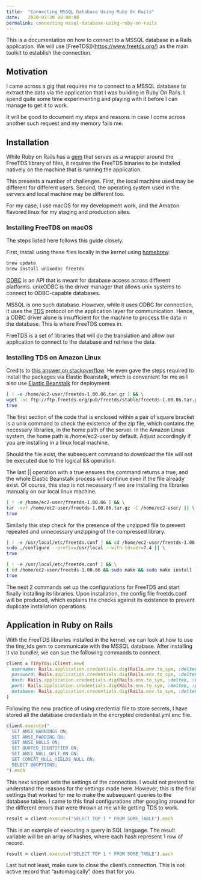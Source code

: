 ```yaml
---
title:  "Connecting MSSQL Database Using Ruby On Rails"
date:   2020-03-30 09:00:00
permalink: connecting-mssql-database-using-ruby-on-rails
---
```


This is a documentation on how to connect to a MSSQL database in a Rails application. We will use [FreeTDS])(https://www.freetds.org/) as the main toolkit to establish the connection.

## Motivation

I came across a gig that requires me to connect to a MSSQL database to extract the data via the application that I was building in Ruby On Rails. I spend quite some time experimenting  and playing with it before I can manage to get it to work.

It will be good to document my steps and reasons in case I come across another such request and my memory fails me.

## Installation

While Ruby on Rails has a [gem](https://github.com/rails-sqlserver/tiny_tds) that serves as a wrapper around the FreeTDS library of files, it requires the FreeTDS binaries to be installed natively on the machine that is running the application.

This presents a number of challenges. First, the local machine used may be different for different users. Second, the operating system used in the servers and local machine may be different too.

For my case, I use macOS for my development work, and the Amazon flavored linux for my staging and production sites.

### Installing FreeTDS on macOS

The steps listed here follows this guide closely.

First, install using these files locally in the kernel using [homebrew](https://brew.sh/).

```bash
brew update
brew install unixodbc freetds
```

[ODBC](https://en.wikipedia.org/wiki/Open_Database_Connectivity) is an API that is meant for database access across different platforms. unixODBC is the driver manager that allows unix systems to connect to ODBC-capable databases.

MSSQL is one such database. However, while it uses ODBC for connection, it uses the [TDS](https://en.wikipedia.org/wiki/Tabular_Data_Stream) protocol on the application layer for communication. Hence, a ODBC driver alone is insufficient for the machine to process the data in the database. This is where FreeTDS comes in.

FreeTDS is a set of libraries that will do the translation and allow our application to connect to the database and retrieve the data.

### Installing TDS on Amazon Linux

Credits to [this answer on stackoverflow](https://stackoverflow.com/questions/48770235/ms-sql-driver-with-amazon-linux-ami-an-python/50420788#50420788). He even gave the steps required to install the packages via Elastic Beanstalk, which is convenient for me as I also use [Elastic Beanstalk](https://aws.amazon.com/elasticbeanstalk/) for deployment.

```bash
[ ! -e /home/ec2-user/freetds-1.00.86.tar.gz ] && \
wget -nc ftp://ftp.freetds.org/pub/freetds/stable/freetds-1.00.86.tar.gz -O /home/ec2-user/freetds-1.00.86.tar.gz || \
true
```
The first section of the code that is enclosed within a pair of square bracket is a unix command to check the existence of the zip file, which contains the necessary libraries, in the home path of the server. In the Amazon Linux system, the home path is /home/ec2-user by default. Adjust accordingly if you are installing in a linux local machine.

Should the file exist, the subsequent command to download the file will not be executed due to the logical && operation.

The last || operation with a true ensures the command returns a true, and the whole Elastic Beanstalk process will continue even if the file already exist. Of course, this step is not necessary if we are installing the libraries manually on our local linux machine.

```bash
[ ! -e /home/ec2-user/freetds-1.00.86 ] && \
tar -xvf /home/ec2-user/freetds-1.00.86.tar.gz -C /home/ec2-user/ || \
true
```

Similarly this step check for the presence of the unzipped file to prevent repeated and unnecessary unzipping of the compressed library.

```bash
[ ! -e /usr/local/etc/freetds.conf ] && cd /home/ec2-user/freetds-1.00.86 && \
sudo ./configure --prefix=/usr/local --with-tdsver=7.4 || \
true

[ ! -e /usr/local/etc/freetds.conf ] && \
( cd /home/ec2-user/freetds-1.00.86 && sudo make && sudo make install ) || \
true
```

The next 2 commands set up the configurations for FreeTDS and start finally installing its libraries. Upon installation, the config file freetds.conf will be produced, which explains the checks against its existence to prevent duplicate installation operations.

## Application in Ruby on Rails

With the FreeTDS libraries installed in the kernel, we can look at how to use the tiny_tds gem to communicate with the MSSQL database. After installing it via bundler, we can sue the following commands to connect.

``` ruby
client = TinyTds::Client.new(
  username: Rails.application.credentials.dig(Rails.env.to_sym, :deltek, :username),
  password: Rails.application.credentials.dig(Rails.env.to_sym, :deltek, :password),
  host: Rails.application.credentials.dig(Rails.env.to_sym, :deltek, :host),
  port: Rails.application.credentials.dig(Rails.env.to_sym, :deltek, :port),
  database: Rails.application.credentials.dig(Rails.env.to_sym, :deltek, :database)
)
```

Following the new practice of using credential file to store secrets, I have stored all the database credentials in the encrypted credential.yml.enc file.

``` ruby
client.execute("
  SET ANSI_WARNINGS ON;
  SET ANSI_PADDING ON;
  SET ANSI_NULLS ON;
  SET QUOTED_IDENTIFIER ON;
  SET ANSI_NULL_DFLT_ON ON;
  SET CONCAT_NULL_YIELDS_NULL ON;
  SELECT @@OPTIONS;
").each
```

This next snippet sets the settings of the connection. I would not pretend to understand the reasons for the settings made here. However, this is the final settings that worked for me to make the subsequent queries to the database tables. I came to this final configurations after googling around for the different errors that were thrown at me while getting TDS to work.

``` ruby
result = client.execute("SELECT TOP 1 * FROM SOME_TABLE").each
```

This is an example of executing a query in SQL language. The result variable will be an array of hashes, where each hash represent 1 row of record.

``` ruby
result = client.execute("SELECT TOP 1 * FROM SOME_TABLE").each
```

Last but not least, make sure to close the client’s connection. This is not active record that “automagically” does that for you.

